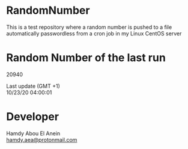 # RandomNumber    
This is a test repository where a random number is pushed to a file automatically passwordless from a cron job in my Linux CentOS server    
# Random Number of the last run   
20940
      
Last update (GMT +1)    
10/23/20 04:00:01
# Developer    
Hamdy Abou El Anein   
hamdy.aea@protonmail.com
